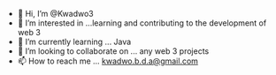 - 👋 Hi, I’m @Kwadwo3
- 👀 I’m interested in ...learning and contributing to the development of web 3 
- 🌱 I’m currently learning ... Java
- 💞️ I’m looking to collaborate on ... any web 3 projects
- 📫 How to reach me ... kwadwo.b.d.a@gmail.com

<!---
Kwadwo3/Kwadwo3 is a ✨ special ✨ repository because its `README.md` (this file) appears on your GitHub profile.
You can click the Preview link to take a look at your changes.
--->
